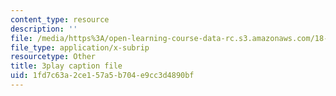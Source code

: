 ```yaml
---
content_type: resource
description: ''
file: /media/https%3A/open-learning-course-data-rc.s3.amazonaws.com/18-01sc-single-variable-calculus-fall-2010/1fd7c63a2ce157a5b704e9cc3d4890bf_7EKztFcTiUU.vtt
file_type: application/x-subrip
resourcetype: Other
title: 3play caption file
uid: 1fd7c63a-2ce1-57a5-b704-e9cc3d4890bf
---
```

